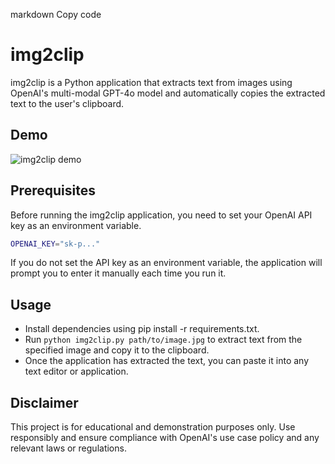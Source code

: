markdown
Copy code
# img2clip

img2clip is a Python application that extracts text from images using OpenAI's multi-modal GPT-4o model and automatically copies the extracted text to the user's clipboard.

## Demo
![img2clip demo](images/img2clip-demo.gif)

## Prerequisites

Before running the img2clip application, you need to set your OpenAI API key as an environment variable.

```bash
OPENAI_KEY="sk-p..."
```

If you do not set the API key as an environment variable, the application will prompt you to enter it manually each time you run it.

## Usage
- Install dependencies using pip install -r requirements.txt.
- Run `python img2clip.py path/to/image.jpg` to extract text from the specified image and copy it to the clipboard.
- Once the application has extracted the text, you can paste it into any text editor or application.

## Disclaimer
This project is for educational and demonstration purposes only. Use responsibly and ensure compliance with OpenAI's use case policy and any relevant laws or regulations.

